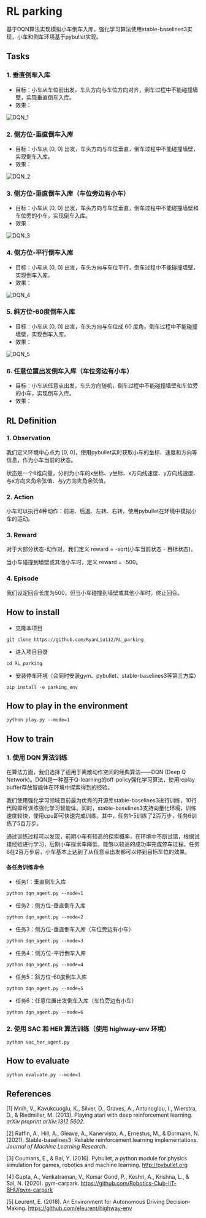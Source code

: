 # RL parking

基于DQN算法实现模拟小车倒车入库，强化学习算法使用stable-baselines3实现，小车和倒车环境基于pybullet实现。



## Tasks

### 1. 垂直倒车入库

- 目标：小车从车位前出发，车头方向与车位方向对齐，倒车过程中不能碰撞墙壁，实现垂直倒车入库。
- 效果：

<img src="./imgs/DQN_1.gif" alt="DQN_1"  />



### 2. 侧方位-垂直倒车入库

- 目标：小车从 [0, 0] 出发，车头方向与车位垂直，倒车过程中不能碰撞墙壁，实现倒车入库。
- 效果：

<img src="./imgs/DQN_2.gif" alt="DQN_2"  />



### 3. 侧方位-垂直倒车入库（车位旁边有小车）

- 目标：小车从 [0, 0] 出发，车头方向与车位垂直，倒车过程中不能碰撞墙壁和车位旁的小车，实现倒车入库。
- 效果：

<img src="./imgs/DQN_3.gif" alt="DQN_3"  />



### 4. 侧方位-平行倒车入库

- 目标：小车从 [0, 0] 出发，车头方向与车位平行，倒车过程中不能碰撞墙壁，实现倒车入库。
- 效果：

<img src="./imgs/DQN_4.gif" alt="DQN_4"  />



### 5. 斜方位-60度倒车入库

- 目标：小车从 [0, 0] 出发，车头方向与车位成 60 度角，倒车过程中不能碰撞墙壁，实现倒车入库。
- 效果：

<img src="./imgs/DQN_5.gif" alt="DQN_5"  />



### 6. 任意位置出发倒车入库（车位旁边有小车）

- 目标：小车从任意点出发，车头方向随机，倒车过程中不能碰撞墙壁和车位旁的小车，实现倒车入库。
- 效果：



## RL Definition

### 1. Observation

我们定义环境中心点为 [0, 0]，使用pybullet实时获取小车的坐标、速度和方向等信息，作为小车当前的状态。

状态是一个6维向量，分别为小车的x坐标、y坐标、x方向线速度、y方向线速度、与x方向夹角余弦值、与y方向夹角余弦值。



### 2. Action

小车可以执行4种动作：前进、后退、左转、右转，使用pybullet在环境中模拟小车的运动。



### 3. Reward

对于大部分状态-动作对，我们定义 reward = -sqrt(小车当前状态 - 目标状态)。

当小车碰撞到墙壁或其他小车时，定义 reward = -500。



### 4. Episode

我们设定回合长度为500，但当小车碰撞到墙壁或其他小车时，终止回合。



## How to install

- 克隆本项目

```
git clone https://github.com/RyanLiu112/RL_parking
```

- 进入项目目录

```
cd RL_parking
```

- 安装停车环境（会同时安装gym、pybullet、stable-baselines3等第三方库）

```
pip install -e parking_env
```



## How to play in the environment

```
python play.py --mode=1
```



## How to train

### 1. 使用 DQN 算法训练

在算法方面，我们选择了适用于离散动作空间的经典算法——DQN (Deep Q Network)。DQN是一种基于Q-learning的off-policy强化学习算法，使用replay buffer存放智能体在环境中探索得到的经验。

我们使用强化学习领域目前最为优秀的开源库stable-baselines3进行训练，10行代码即可训练强化学习智能体。同时，stable-baselines3支持向量化环境，训练速度较快，使用cpu即可快速完成训练。其中，任务1-5训练了2百万步，任务6训练了5百万步。

通过训练过程可以发现，前期小车有较高的探索概率，在环境中不断试错，根据试错经验进行学习，后期小车探索率降低，能够以较高的成功率完成停车过程。任务6在2百万步后，小车基本上达到了从任意点出发都可以停到目标车位的效果。

#### 各任务训练命令

- 任务1：垂直倒车入库

```
python dqn_agent.py --mode=1
```

- 任务2：侧方位-垂直倒车入库

```
python dqn_agent.py --mode=2
```

- 任务3：侧方位-垂直倒车入库（车位旁边有小车）

```
python dqn_agent.py --mode=3
```

- 任务4：侧方位-平行倒车入库

```
python dqn_agent.py --mode=4
```

- 任务5：斜方位-60度倒车入库

```
python dqn_agent.py --mode=5
```

- 任务6：任意位置出发倒车入库（车位旁边有小车）

```
python dgn_agent.py --mode=6
```



### 2. 使用 SAC 和 HER 算法训练（使用 highway-env 环境）

```
python sac_her_agent.py
```



## How to evaluate

```
python evaluate.py --mode=1
```



## References

[1] Mnih, V., Kavukcuoglu, K., Silver, D., Graves, A., Antonoglou, I., Wierstra, D., & Riedmiller, M. (2013). Playing atari with deep reinforcement learning. *arXiv preprint arXiv:1312.5602*.

[2] Raffin, A., Hill, A., Gleave, A., Kanervisto, A., Ernestus, M., & Dormann, N. (2021). Stable-baselines3: Reliable reinforcement learning implementations. *Journal of Machine Learning Research*.

[3] Coumans, E., & Bai, Y. (2016). Pybullet, a python module for physics simulation for games, robotics and machine learning. http://pybullet.org

[4] Gupta, A., Venkatraman, V., Kumar Gond, P., Keshri, A., Krishna, L., & Sai, N. (2020). gym-carpark. https://github.com/Robotics-Club-IIT-BHU/gym-carpark

[5] Leurent, E. (2018). An Environment for Autonomous Driving Decision-Making. https://github.com/eleurent/highway-env

